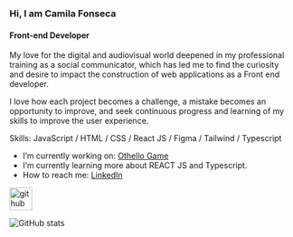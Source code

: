 ### Hi, I am Camila Fonseca
#### Front-end Developer
My love for the digital and audiovisual world deepened in my professional training as a social communicator, which has led me to find the curiosity and desire to impact the construction of web applications as a Front end developer. 

I love how each project becomes a challenge, a mistake becomes an opportunity to improve, and seek continuous progress and learning of my skills to improve the user experience.

Skills:  JavaScript / HTML / CSS / React JS / Figma / Tailwind / Typescript

- I’m currently working on: [Othello Game](https://github.com/Camilaf19/othello2) 
- I’m currently learning more about REACT JS and Typescript.
- How to reach me: [LinkedIn](https://www.linkedin.com/in/camila-fonseca22/) 


[<img src='https://cdn.jsdelivr.net/npm/simple-icons@3.0.1/icons/github.svg' alt='github' height='40'>](https://github.com/Camilaf19)  

![GitHub stats](https://github-readme-stats.vercel.app/api?username=Camilaf19&show_icons=true)  




